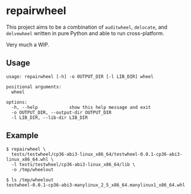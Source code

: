 # repairwheel

This project aims to be a combination of `auditwheel`, `delocate`, and `delvewheel` written in pure Python and able to run cross-platform.

Very much a WIP.

## Usage

```
usage: repairwheel [-h] -o OUTPUT_DIR [-l LIB_DIR] wheel

positional arguments:
  wheel

options:
  -h, --help            show this help message and exit
  -o OUTPUT_DIR, --output-dir OUTPUT_DIR
  -l LIB_DIR, --lib-dir LIB_DIR
```

## Example

```shell
$ repairwheel \
  tests/testwheel/cp36-abi3-linux_x86_64/testwheel-0.0.1-cp36-abi3-linux_x86_64.whl \
  -l tests/testwheel/cp36-abi3-linux_x86_64/lib \
  -o /tmp/wheelout

$ ls /tmp/wheelout
testwheel-0.0.1-cp36-abi3-manylinux_2_5_x86_64.manylinux1_x86_64.whl
```
